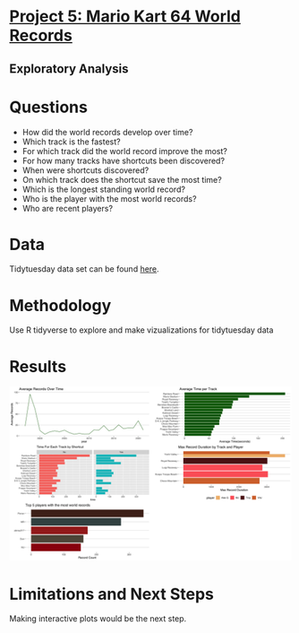 # [Project 5: Mario Kart 64 World Records](https://github.com/ModelBehavior/Mario_Kart/blob/main/Mario_Kart.Rmd)
## Exploratory Analysis

# Questions
+ How did the world records develop over time?
+ Which track is the fastest?
+ For which track did the world record improve the most?
+ For how many tracks have shortcuts been discovered?
+ When were shortcuts discovered?
+ On which track does the shortcut save the most time?
+ Which is the longest standing world record?
+ Who is the player with the most world records?
+ Who are recent players?

# Data
Tidytuesday data set can be found [here](https://github.com/rfordatascience/tidytuesday/blob/master/data/2021/2021-05-25/readme.md). 

# Methodology
Use R tidyverse to explore and make vizualizations for tidytuesday data

# Results
![](https://github.com/ModelBehavior/Shawn_Portfolio/blob/main/images/project5_img)

# Limitations and Next Steps
Making interactive plots would be the next step.
